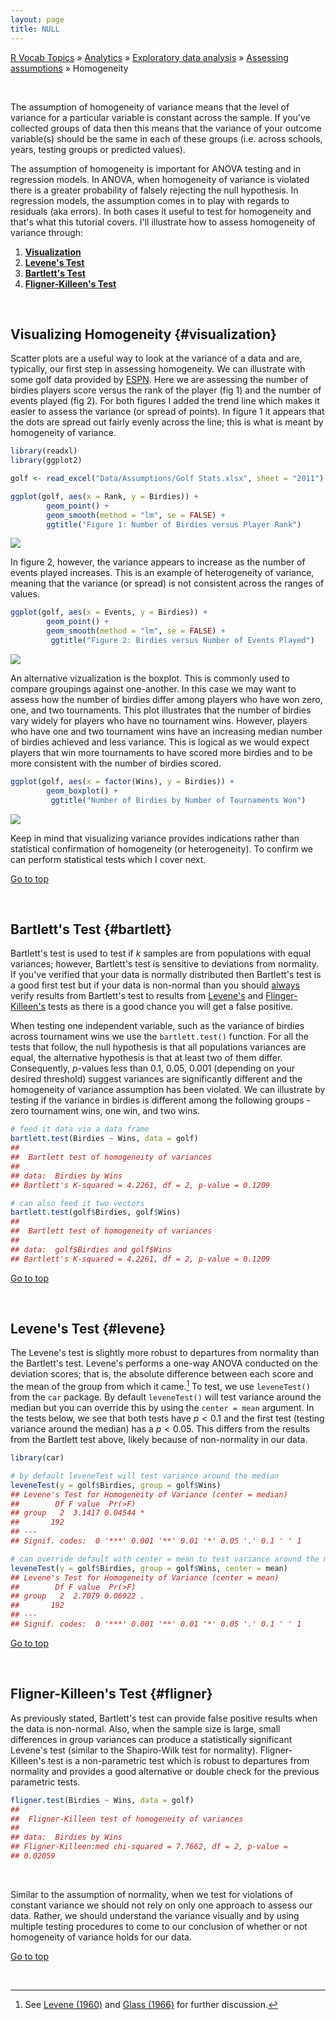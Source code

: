 ```yaml
---
layout: page
title: NULL
---
```


[R Vocab Topics](index) &#187; [Analytics](analytics) &#187; [Exploratory data analysis](exploratory) &#187; [Assessing assumptions](assumptions) &#187; Homogeneity 

<br>

The assumption of homogeneity of variance means that the level of variance for a particular variable is constant across the sample. If you've collected groups of data then this means that the variance of your outcome variable(s) should be the same in each of these groups (i.e. across schools, years, testing groups or predicted values). 

The assumption of homogeneity is important for ANOVA testing and in regression models. In ANOVA, when homogeneity of variance is violated there is a greater probability of falsely rejecting the null hypothesis.  In regression models, the assumption comes in to play with regards to residuals (aka errors). In both cases it useful to test for homogeneity and that's what this tutorial covers. I'll illustrate how to assess homogeneity of variance through:

1. [**Visualization**](#visualization)
2. [**Levene's Test**](#levene) 
3. [**Bartlett's Test**](#bartlett)
3. [**Fligner-Killeen's Test**](#fligner) 

<br>

## Visualizing Homogeneity {#visualization}
Scatter plots are a useful way to look at the variance of a data and are, typically, our first step in assessing homogeneity. We can illustrate with some golf data provided by [ESPN](http://espn.go.com/golf/statistics). Here we are assessing the number of birdies players score versus the rank of the player (fig 1) and the number of events played (fig 2).  For both figures I added the trend line which makes it easier to assess the variance (or spread of points). In figure 1 it appears that the dots are spread out fairly evenly across the line; this is what is meant by homogeneity of variance.


```r
library(readxl)
library(ggplot2)

golf <- read_excel("Data/Assumptions/Golf Stats.xlsx", sheet = "2011")

ggplot(golf, aes(x = Rank, y = Birdies)) +
        geom_point() +
        geom_smooth(method = "lm", se = FALSE) +
        ggtitle("Figure 1: Number of Birdies versus Player Rank")
```

<img src="assumptions-homogeneity_files/figure-html/unnamed-chunk-1-1.png" style="display: block; margin: auto;" />

In figure 2, however, the variance appears to increase as the number of events played increases.  This is an example of heterogeneity of variance, meaning that the variance (or spread) is not consistent across the ranges of values.


```r
ggplot(golf, aes(x = Events, y = Birdies)) +
        geom_point() +
        geom_smooth(method = "lm", se = FALSE) +
         ggtitle("Figure 2: Birdies versus Number of Events Played")
```

<img src="assumptions-homogeneity_files/figure-html/unnamed-chunk-2-1.png" style="display: block; margin: auto;" />

An alternative vizualization is the boxplot. This is commonly used to compare groupings against one-another. In this case we may want to assess how the number of birdies differ among players who have won zero, one, and two tournaments. This plot illustrates that the number of birdies vary widely for players who have no tournament wins.  However, players who have one and two tournament wins have an increasing median number of birdies achieved and less variance. This is logical as we would expect players that win more tournaments to have scored more birdies and to be more consistent with the number of birdies scored. 


```r
ggplot(golf, aes(x = factor(Wins), y = Birdies)) +
        geom_boxplot() +
         ggtitle("Number of Birdies by Number of Tournaments Won")
```

<img src="assumptions-homogeneity_files/figure-html/unnamed-chunk-3-1.png" style="display: block; margin: auto;" />

Keep in mind that visualizing variance provides indications rather than statistical confirmation of homogeneity (or heterogeneity). To confirm we can perform statistical tests which I cover next.


<a href="#top">Go to top</a>

<br>

## Bartlett's Test {#bartlett}
Bartlett's test is used to test if $k$ samples are from populations with equal variances; however, Bartlett's test is sensitive to deviations from normality.  If you've verified that your data is normally distributed then Bartlett's test is a good first test but if your data is non-normal than you should <u>always</u> verify results from Bartlett's test to results from [Levene's](#levene) and [Flinger-Killeen's](#fligner) tests as there is a good chance you will get a false positive.

When testing one independent variable, such as the variance of birdies across tournament wins we use the `bartlett.test()` function. For all the tests that follow, the null hypothesis is that all populations variances are equal, the alternative hypothesis is that at least two of them differ. Consequently, $p$-values less than 0.1, 0.05, 0.001 (depending on your desired threshold) suggest variances are significantly different and the homogeneity of variance assumption has been violated. We can illustrate by testing if the variance in birdies is different among the following groups - zero tournament wins, one win, and two wins. 


```r
# feed it data via a data frame
bartlett.test(Birdies ~ Wins, data = golf)
## 
## 	Bartlett test of homogeneity of variances
## 
## data:  Birdies by Wins
## Bartlett's K-squared = 4.2261, df = 2, p-value = 0.1209

# can also feed it two vectors
bartlett.test(golf$Birdies, golf$Wins)
## 
## 	Bartlett test of homogeneity of variances
## 
## data:  golf$Birdies and golf$Wins
## Bartlett's K-squared = 4.2261, df = 2, p-value = 0.1209
```


<a href="#top">Go to top</a>

<br>

## Levene's Test {#levene}
The Levene's test is slightly more robust to departures from normality than the Bartlett's test. Levene's performs a one-way ANOVA conducted on the deviation scores; that is, the absolute difference between each score and the mean of the group from which it came.[^glass]  To test, we use `leveneTest()` from the `car` package. By default `leveneTest()` will test variance around the median but you can override this by using the `center = mean` argument. In the tests below, we see that both tests have $p < 0.1$ and the first test (testing variance around the median) has a $p < 0.05$. This differs from the results from the Bartlett test above, likely because of non-normality in our data.


```r
library(car)

# by default leveneTest will test variance around the median
leveneTest(y = golf$Birdies, group = golf$Wins)
## Levene's Test for Homogeneity of Variance (center = median)
##        Df F value  Pr(>F)  
## group   2  3.1417 0.04544 *
##       192                  
## ---
## Signif. codes:  0 '***' 0.001 '**' 0.01 '*' 0.05 '.' 0.1 ' ' 1

# can override default with center = mean to test variance around the mean
leveneTest(y = golf$Birdies, group = golf$Wins, center = mean)
## Levene's Test for Homogeneity of Variance (center = mean)
##        Df F value  Pr(>F)  
## group   2  2.7079 0.06922 .
##       192                  
## ---
## Signif. codes:  0 '***' 0.001 '**' 0.01 '*' 0.05 '.' 0.1 ' ' 1
```


<a href="#top">Go to top</a>

<br>

## Fligner-Killeen's Test {#fligner}
As previously stated, Bartlett's test can provide false positive results when the data is non-normal. Also, when the sample size is large, small differences in group variances can produce a statistically significant Levene's test (similar to the Shapiro-Wilk test for normality). Fligner-Killeen's test is a non-parametric test which is robust to departures from normality and provides a good alternative or double check for the previous parametric tests.


```r
fligner.test(Birdies ~ Wins, data = golf)
## 
## 	Fligner-Killeen test of homogeneity of variances
## 
## data:  Birdies by Wins
## Fligner-Killeen:med chi-squared = 7.7662, df = 2, p-value =
## 0.02059
```


<br>

Similar to the assumption of normality, when we test for violations of constant variance we should not rely on only one approach to assess our data. Rather, we should understand the variance visually and by using multiple testing procedures to come to our conclusion of whether or not homogeneity of variance holds for our data.

<a href="#top">Go to top</a>

<br>

[^glass]: See [Levene (1960)]() and [Glass (1966)](http:www.jstor.org/stable/1161802?seq=1#page_scan_tab_contents) for further discussion.
